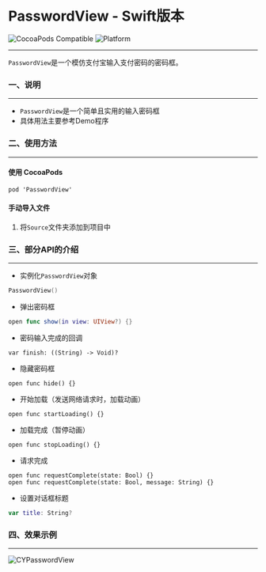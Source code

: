 # PasswordView - Swift版本
![CocoaPods Compatible](https://img.shields.io/cocoapods/v/CYPasswordView.svg)
![Platform](https://img.shields.io/cocoapods/p/CYPasswordView.svg?style=flat)

---

`PasswordView`是一个模仿支付宝输入支付密码的密码框。

### 一、说明

---

* `PasswordView`是一个简单且实用的输入密码框
* 具体用法主要参考Demo程序

### 二、使用方法

---

#### 使用 CocoaPods

`pod 'PasswordView'`

#### 手动导入文件

1. 将`Source`文件夹添加到项目中

### 三、部分API的介绍

---

* 实例化`PasswordView`对象

``` swift
PasswordView()
```

* 弹出密码框

``` swift
open func show(in view: UIView?) {}
```

* 密码输入完成的回调

``` objc
var finish: ((String) -> Void)?
```

* 隐藏密码框

``` objc
open func hide() {}
```

* 开始加载（发送网络请求时，加载动画）

``` objc
open func startLoading() {}
```

* 加载完成（暂停动画）

``` objc
open func stopLoading() {}
```

* 请求完成

``` objc
open func requestComplete(state: Bool) {}
open func requestComplete(state: Bool, message: String) {}
```

* 设置对话框标题

``` swift
var title: String?
```

### 四、效果示例

---

![CYPasswordView](https://github.com/chernyog/CYPasswordView/blob/master/CYPasswordViewDemo/CYPasswordViewDemo/CYPasswordViewDemo.gif "CYPasswordView示例")
